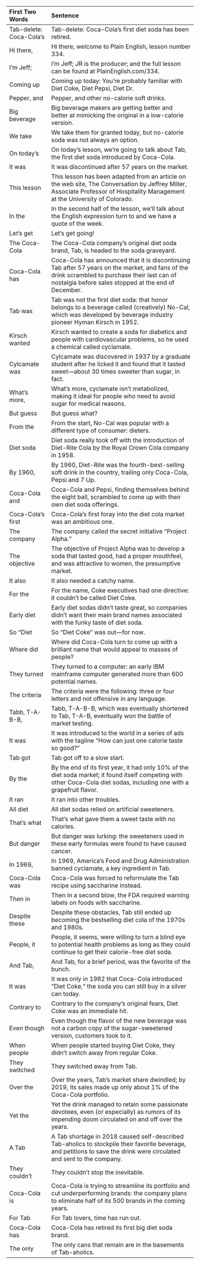 |First Two Words              |Sentence                                                                                                                                                                                               |
|:-----------------------|:-------------------------------------------------------------------------------------------------------------------------------------------------------------------------------------------------------|
|Tab-delete: Coca-Cola’s |Tab-delete: Coca-Cola’s first diet soda has been retired.                                                                                                                                               |
|Hi there,               |Hi there, welcome to Plain English, lesson number 334.                                                                                                                                                  |
|I’m Jeff;               |I’m Jeff; JR is the producer; and the full lesson can be found at PlainEnglish.com/334.                                                                                                                 |
|Coming up               |Coming up today: You’re probably familiar with Diet Coke, Diet Pepsi, Diet Dr.                                                                                                                          |
|Pepper, and             |Pepper, and other no-calorie soft drinks.                                                                                                                                                               |
|Big beverage            |Big beverage makers are getting better and better at mimicking the original in a low-calorie version.                                                                                                   |
|We take                 |We take them for granted today, but no-calorie soda was not always an option.                                                                                                                           |
|On today’s              |On today’s lesson, we’re going to talk about Tab, the first diet soda introduced by Coca-Cola.                                                                                                          |
|It was                  |It was discontinued after 57 years on the market.                                                                                                                                                       |
|This lesson             |This lesson has been adapted from an article on the web site, The Conversation by Jeffrey Miller, Associate Professor of Hospitality Management at the University of Colorado.                          |
|In the                  |In the second half of the lesson, we’ll talk about the English expression turn to and we have a quote of the week.                                                                                      |
|Let’s get               |Let’s get going!                                                                                                                                                                                        |
|The Coca-Cola           |The Coca-Cola company’s original diet soda brand, Tab, is headed to the soda graveyard.                                                                                                                 |
|Coca-Cola has           |Coca-Cola has announced that it is discontinuing Tab after 57 years on the market, and fans of the drink scrambled to purchase their last can of nostalgia before sales stopped at the end of December. |
|Tab was                 |Tab was not the first diet soda: that honor belongs to a beverage called (creatively) No-Cal, which was developed by beverage industry pioneer Hyman Kirsch in 1952.                                    |
|Kirsch wanted           |Kirsch wanted to create a soda for diabetics and people with cardiovascular problems, so he used a chemical called cyclamate.                                                                           |
|Cylcamate was           |Cylcamate was discovered in 1937 by a graduate student after he licked it and found that it tasted sweet—about 30 times sweeter than sugar, in fact.                                                    |
|What’s more,            |What’s more, cyclamate isn’t metabolized, making it ideal for people who need to avoid sugar for medical reasons.                                                                                       |
|But guess               |But guess what?                                                                                                                                                                                         |
|From the                |From the start, No-Cal was popular with a different type of consumer: dieters.                                                                                                                          |
|Diet soda               |Diet soda really took off with the introduction of Diet-Rite Cola by the Royal Crown Cola company in 1958.                                                                                              |
|By 1960,                |By 1960, Diet-Rite was the fourth-best-selling soft drink in the country, trailing only Coca-Cola, Pepsi and 7 Up.                                                                                      |
|Coca-Cola and           |Coca-Cola and Pepsi, finding themselves behind the eight ball, scrambled to come up with their own diet soda offerings.                                                                                 |
|Coca-Cola’s first       |Coca-Cola’s first foray into the diet cola market was an ambitious one.                                                                                                                                 |
|The company             |The company called the secret initiative “Project Alpha.”                                                                                                                                               |
|The objective           |The objective of Project Alpha was to develop a soda that tasted good, had a proper mouthfeel, and was attractive to women, the presumptive market.                                                     |
|It also                 |It also needed a catchy name.                                                                                                                                                                           |
|For the                 |For the name, Coke executives had one directive: it couldn’t be called Diet Coke.                                                                                                                       |
|Early diet              |Early diet sodas didn’t taste great, so companies didn’t want their main brand names associated with the funky taste of diet soda.                                                                      |
|So “Diet                |So “Diet Coke” was out—for now.                                                                                                                                                                         |
|Where did               |Where did Coca-Cola turn to come up with a brilliant name that would appeal to masses of people?                                                                                                        |
|They turned             |They turned to a computer: an early IBM mainframe computer generated more than 600 potential names.                                                                                                     |
|The criteria            |The criteria were the following: three or four letters and not offensive in any language.                                                                                                               |
|Tabb, T-A-B-B,          |Tabb, T-A-B-B, which was eventually shortened to Tab, T-A-B, eventually won the battle of market testing.                                                                                               |
|It was                  |It was introduced to the world in a series of ads with the tagline “How can just one calorie taste so good?”                                                                                            |
|Tab got                 |Tab got off to a slow start.                                                                                                                                                                            |
|By the                  |By the end of its first year, it had only 10% of the diet soda market; it found itself competing with other Coca-Cola diet sodas, including one with a grapefruit flavor.                               |
|It ran                  |It ran into other troubles.                                                                                                                                                                             |
|All diet                |All diet sodas relied on artificial sweeteners.                                                                                                                                                         |
|That’s what             |That’s what gave them a sweet taste with no calories.                                                                                                                                                   |
|But danger              |But danger was lurking: the sweeteners used in these early formulas were found to have caused cancer.                                                                                                   |
|In 1969,                |In 1969, America’s Food and Drug Administration banned cyclamate, a key ingredient in Tab.                                                                                                              |
|Coca-Cola was           |Coca-Cola was forced to reformulate the Tab recipe using saccharine instead.                                                                                                                            |
|Then in                 |Then in a second blow, the FDA required warning labels on foods with saccharine.                                                                                                                        |
|Despite these           |Despite these obstacles, Tab still ended up becoming the bestselling diet cola of the 1970s and 1980s.                                                                                                  |
|People, it              |People, it seems, were willing to turn a blind eye to potential health problems as long as they could continue to get their calorie-free diet soda.                                                     |
|And Tab,                |And Tab, for a brief period, was the favorite of the bunch.                                                                                                                                             |
|It was                  |It was only in 1982 that Coca-Cola introduced “Diet Coke,” the soda you can still buy in a silver can today.                                                                                            |
|Contrary to             |Contrary to the company’s original fears, Diet Coke was an immediate hit.                                                                                                                               |
|Even though             |Even though the flavor of the new beverage was not a carbon copy of the sugar-sweetened version, customers took to it.                                                                                  |
|When people             |When people started buying Diet Coke, they didn’t switch away from regular Coke.                                                                                                                        |
|They switched           |They switched away from Tab.                                                                                                                                                                            |
|Over the                |Over the years, Tab’s market share dwindled; by 2019, its sales made up only about 1% of the Coca-Cola portfolio.                                                                                       |
|Yet the                 |Yet the drink managed to retain some passionate devotees, even (or especially) as rumors of its impending doom circulated on and off over the years.                                                    |
|A Tab                   |A Tab shortage in 2018 caused self-described Tab-aholics to stockpile their favorite beverage, and petitions to save the drink were circulated and sent to the company.                                 |
|They couldn’t           |They couldn’t stop the inevitable.                                                                                                                                                                      |
|Coca-Cola is            |Coca-Cola is trying to streamline its portfolio and cut underperforming brands: the company plans to eliminate half of its 500 brands in the coming years.                                              |
|For Tab                 |For Tab lovers, time has run out.                                                                                                                                                                       |
|Coca-Cola has           |Coca-Cola has retired its first big diet soda brand.                                                                                                                                                    |
|The only                |The only cans that remain are in the basements of Tab-aholics.                                                                                                                                          |
